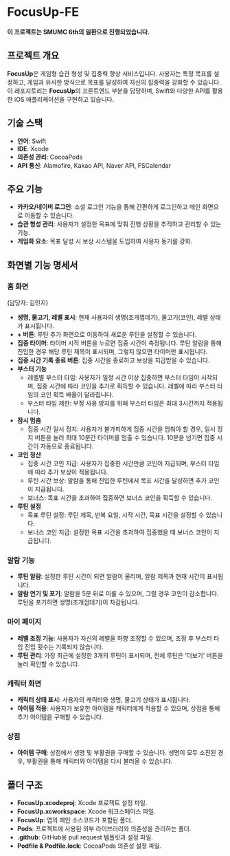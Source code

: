 # FocusUp-FE

**이 프로젝트는 SMUMC 6th의 일환으로 진행되었습니다.**

## 프로젝트 개요
**FocusUp**은 게임형 습관 형성 및 집중력 향상 서비스입니다. 사용자는 특정 목표를 설정하고, 게임과 유사한 방식으로 목표를 달성하여 자신의 집중력을 강화할 수 있습니다. 이 레포지토리는 **FocusUp**의 프론트엔드 부분을 담당하며, Swift와 다양한 API를 활용한 iOS 애플리케이션을 구현하고 있습니다.

## 기술 스택
- **언어**: Swift
- **IDE**: Xcode
- **의존성 관리**: CocoaPods
- **API 통신**: Alamofire, Kakao API, Naver API, FSCalendar

## 주요 기능
- **카카오/네이버 로그인**: 소셜 로그인 기능을 통해 간편하게 로그인하고 메인 화면으로 이동할 수 있습니다.
- **습관 형성 관리**: 사용자가 설정한 목표에 맞춰 진행 상황을 추적하고 관리할 수 있는 기능.
- **게임화 요소**: 목표 달성 시 보상 시스템을 도입하여 사용자 동기를 강화.

## 화면별 기능 명세서

### 홈 화면
(담당자: 김민지)
- **생명, 물고기, 레벨 표시**: 현재 사용자의 생명(조개껍데기), 물고기(코인), 레벨 상태가 표시됩니다.
- **+ 버튼**: 루틴 추가 화면으로 이동하여 새로운 루틴을 설정할 수 있습니다.
- **집중 타이머**: 타이머 시작 버튼을 누르면 집중 시간이 측정됩니다. 루틴 알람을 통해 진입한 경우 해당 루틴 제목이 표시되며, 그렇지 않으면 타이머만 표시됩니다.
- **집중 시간 기록 종료 버튼**: 집중 시간을 종료하고 보상을 지급받을 수 있습니다.
- **부스터 기능**
  - 레벨별 부스터 타임: 사용자가 일정 시간 이상 집중하면 부스터 타임이 시작되며, 집중 시간에 따라 코인을 추가로 획득할 수 있습니다. 레벨에 따라 부스터 타임의 코인 획득 배율이 달라집니다.
  - 부스터 타임 제한: 부정 사용 방지를 위해 부스터 타임은 최대 3시간까지 적용됩니다.
- **잠시 멈춤**
  - 집중 시간 일시 정지: 사용자가 불가피하게 집중 시간을 멈춰야 할 경우, 일시 정지 버튼을 눌러 최대 10분간 타이머를 멈출 수 있습니다. 10분을 넘기면 집중 시간이 자동으로 종료됩니다.
- **코인 정산**
  - 집중 시간 코인 지급: 사용자가 집중한 시간만큼 코인이 지급되며, 부스터 타임에 따라 추가 보상이 적용됩니다.
  - 루틴 시간 보상: 알람을 통해 진입한 루틴에서 목표 시간을 달성하면 추가 코인이 지급됩니다.
  - 보너스: 목표 시간을 초과하여 집중하면 보너스 코인을 획득할 수 있습니다.
- **루틴 설정**
  - 목표 루틴 설정: 루틴 제목, 반복 요일, 시작 시간, 목표 시간을 설정할 수 있습니다.
  - 보너스 코인 지급: 설정한 목표 시간을 초과하여 집중했을 때 보너스 코인이 지급됩니다.

### 알람 기능
- **루틴 알람**: 설정한 루틴 시간이 되면 알람이 울리며, 알람 제목과 현재 시간이 표시됩니다.
- **알람 연기 및 포기**: 알람을 5분 뒤로 미룰 수 있으며, 그럴 경우 코인이 감소합니다. 루틴을 포기하면 생명(조개껍데기)이 차감됩니다.

### 마이 페이지
- **레벨 조정 기능**: 사용자가 자신의 레벨을 하향 조정할 수 있으며, 조정 후 부스터 타임 진입 횟수는 기록되지 않습니다.
- **루틴 관리**: 가장 최근에 설정한 3개의 루틴이 표시되며, 전체 루틴은 ‘더보기’ 버튼을 눌러 확인할 수 있습니다.

### 캐릭터 화면
- **캐릭터 상태 표시**: 사용자의 캐릭터와 생명, 물고기 상태가 표시됩니다.
- **아이템 적용**: 사용자가 보유한 아이템을 캐릭터에게 적용할 수 있으며, 상점을 통해 추가 아이템을 구매할 수 있습니다.

### 상점
- **아이템 구매**: 상점에서 생명 및 부활권을 구매할 수 있습니다. 생명이 모두 소진된 경우, 부활권을 통해 캐릭터와 아이템을 다시 불러올 수 있습니다.


## 폴더 구조
- **FocusUp.xcodeproj**: Xcode 프로젝트 설정 파일.
- **FocusUp.xcworkspace**: Xcode 워크스페이스 파일.
- **FocusUp**: 앱의 메인 소스코드가 포함된 폴더.
- **Pods**: 프로젝트에 사용된 외부 라이브러리와 의존성을 관리하는 폴더.
- **.github**: GitHub용 pull request 템플릿과 설정 파일.
- **Podfile & Podfile.lock**: CocoaPods 의존성 설정 파일.
